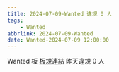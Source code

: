 ```yaml
---
title: 2024-07-09-Wanted 違規 0 人
tags:
    - Wanted
abbrlink: 2024-07-09-Wanted
date: Wanted-2024-07-09 12:00:00
---
```

Wanted 板 [板規連結](https://www.ptt.cc/bbs/Wanted/M.1608829773.A.D3B.html)
昨天違規 0 人
